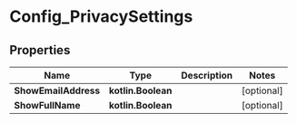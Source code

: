 
# Config_PrivacySettings

## Properties
Name | Type | Description | Notes
------------ | ------------- | ------------- | -------------
**ShowEmailAddress** | **kotlin.Boolean** |  |  [optional]
**ShowFullName** | **kotlin.Boolean** |  |  [optional]




